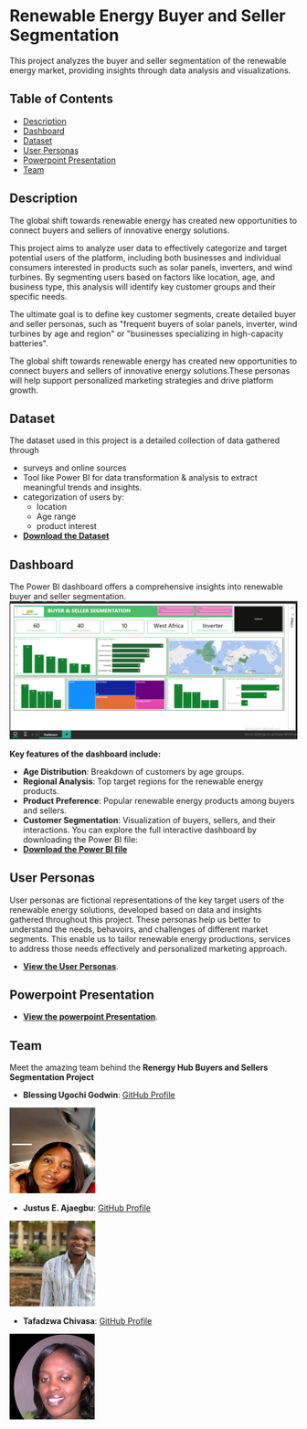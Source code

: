 # Renewable Energy Buyer and Seller Segmentation 

This project analyzes the buyer and seller segmentation of the renewable energy market, providing insights through data analysis and visualizations.

## Table of Contents
- [Description](#Description)
- [Dashboard](#Dashboard)
- [Dataset](#dataset)
- [User Personas](#user-personas)
- [Powerpoint Presentation](#Powerpoint-Presentation)
- [Team](#team)

## Description
The global shift towards renewable energy has created new opportunities to connect buyers and sellers of innovative energy solutions.

This project aims to analyze user data to effectively categorize and target potential users of the platform, including both businesses and individual consumers interested in products such as solar panels, inverters, and wind turbines.
By segmenting users based on factors like location, age, and business type, this analysis will identify key customer groups and their specific needs.

The ultimate goal is to define key customer segments, create detailed buyer and seller personas, such as "frequent buyers of solar panels, inverter, wind turbines by age and region" or "businesses specializing in high-capacity batteries". 

The global shift towards renewable energy has created new opportunities to connect buyers and sellers of innovative energy solutions.These personas will help support personalized marketing strategies and drive platform growth.
 

## Dataset
 The dataset used in this project is a detailed collection of data gathered through 
 - surveys and online sources  
 - Tool like Power BI for data transformation & analysis to extract meaningful trends and insights.  
 - categorization of users by:     
   - location  
   - Age range 
   - product interest
 - **[Download the Dataset](https://github.com/Blessinggodwin12/Renewable-Energy-Buyer-Seller-Segmentation/blob/master/Renergy%20Hub%20Project/renewable_energy_multinational_dataset.csv)**


## Dashboard
The Power BI dashboard offers a comprehensive insights into renewable buyer and seller segmentation. 
 ![Dashboard Overview](https://github.com/Blessinggodwin12/Renewable-Energy-Buyer-Seller-Segmentation/blob/master/Renergy%20Hub%20Project/Images/Dashboard.png)

**Key features of the dashboard include:**
 - **Age Distribution**: Breakdown of customers by age groups.
 - **Regional Analysis**: Top target regions for the renewable energy products.
 - **Product Preference**: Popular renewable energy products among buyers and sellers.
 - **Customer Segmentation**: Visualization of buyers, sellers, and their interactions.
 You can explore the full interactive dashboard by downloading the Power BI file:
 - **[Download the Power BI file](https://github.com/Blessinggodwin12/Renewable-Energy-Buyer-Seller-Segmentation/blob/master/Renergy%20Hub%20Project/Data%20Analysis.pbix)**


## User Personas
User personas are fictional representations of the key target users of the renewable energy solutions, developed based on data and insights gathered throughout this project. These personas help us better to understand the needs, behavoirs, and challenges of different market segments. This enable us to tailor renewable energy productions, services to address those needs effectively and personalized marketing approach.
- **[View the User Personas](https://github.com/Blessinggodwin12/Renewable-Energy-Buyer-Seller-Segmentation/blob/master/Renergy%20Hub%20Project/USER%20PERSONAS.pdf)**.


## Powerpoint Presentation
- **[View the powerpoint Presentation](https://github.com/Blessinggodwin12/Renewable-Energy-Buyer-Seller-Segmentation/blob/master/Renergy%20Hub%20Project/Powerpoint%20Presentation%20for%20Renergy%20Hub%20Market%20Dynamics.pptx)**.
## Team
Meet the amazing team behind the **Renergy Hub Buyers and Sellers Segmentation Project**

- **Blessing Ugochi Godwin**: [GitHub Profile](https://github.com/Blessinggodwin12) 
<img src="https://github.com/Blessinggodwin12/Renewable-Energy-Buyer-Seller-Segmentation/blob/master/Renergy%20Hub%20Project/Images/Blessing%20Godwin.jpg" width="150" height="150" alt="Blessing Ugochi Godwin">

- **Justus E. Ajaegbu**: [GitHub Profile](https://github.com/Justus3031)
<img src= "https://github.com/Blessinggodwin12/Renewable-Energy-Buyer-Seller-Segmentation/blob/master/Renergy%20Hub%20Project/Images/justus%20Ajaegbu.jpg" width="150" height="150" alt="Justus E. Ajaegbu">

- **Tafadzwa Chivasa**: [GitHub Profile](https://github.com/TafadzwaDA)
<img src= "https://github.com/Blessinggodwin12/Renewable-Energy-Buyer-Seller-Segmentation/blob/master/Renergy%20Hub%20Project/Images/Tafadzwa%20chivasa.jpg" width="150" height="150" alt="Tafadzwa Chivasa">


